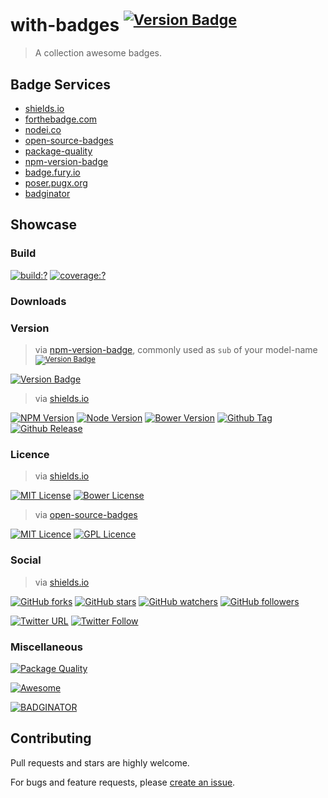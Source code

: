 # with-badges <sup>[![Version Badge](http://versionbadg.es/bubkoo/with-badges.svg)](https://npmjs.org/package/with-badges)</sup>

> A collection awesome badges.

## Badge Services

- [shields.io](http://shields.io/)
- [forthebadge.com](http://forthebadge.com/)
- [nodei.co](https://nodei.co/)
- [open-source-badges](https://github.com/ellerbrock/open-source-badges)
- [package-quality](http://packagequality.com/)
- [npm-version-badge](https://github.com/teelaunch/npm-version-badge)
- [badge.fury.io](https://badge.fury.io/)
- [poser.pugx.org](https://poser.pugx.org/)
- [badginator](https://github.com/defunctzombie/badginator)

## Showcase

### Build

[![build:?](https://img.shields.io/travis/bubkoo/with-badges/master.svg?style=flat-square)](https://travis-ci.org/bubkoo/with-badges)
[![coverage:?](https://img.shields.io/coveralls/bubkoo/with-badges/master.svg?style=flat-square)](https://coveralls.io/github/bubkoo/with-badges)

### Downloads

### Version

> via [npm-version-badge](https://github.com/teelaunch/npm-version-badge), commonly used as `sub` of your model-name<sup>[![Version Badge](http://versionbadg.es/bubkoo/with-badges.svg)](https://npmjs.org/package/with-badges)</sup>
  
[![Version Badge](http://versionbadg.es/bubkoo/with-badges.svg)](https://npmjs.org/package/with-badges)

> via [shields.io](http://shields.io/)

[![NPM Version](https://img.shields.io/npm/v/with-badges.svg?style=flat-square)](https://www.npmjs.com/package/with-badges)
[![Node Version](https://img.shields.io/node/v/with-badges.svg?style=flat-square)](https://www.npmjs.com/package/with-badges)
[![Bower Version](https://img.shields.io/bower/v/with-badges.svg?style=flat-square)](https://bower.io/search/?q=with-badges)
[![Github Tag](https://img.shields.io/github/tag/bubkoo/with-badges.svg?style=flat-square)](https://github.com/bubkoo/with-badges/tags)
[![Github Release](https://img.shields.io/github/release/bubkoo/with-badges.svg?style=flat-square)](https://github.com/bubkoo/with-badges/releases)

### Licence

> via [shields.io](http://shields.io/)
  
[![MIT License](https://img.shields.io/badge/license-MIT_License-green.svg?style=flat-square)](https://github.com/bubkoo/with-badges/blob/master/LICENSE)
[![Bower License](https://img.shields.io/bower/l/with-badges.svg?style=flat-square)](https://bower.io/search/?q=with-badges)

> via [open-source-badges](https://github.com/ellerbrock/open-source-badges)
  
[![MIT Licence](https://badges.frapsoft.com/os/mit/mit.svg?v=103)](https://github.com/bubkoo/with-badges/blob/master/LICENSE)
[![GPL Licence](https://badges.frapsoft.com/os/gpl/gpl.svg?v=103)](https://opensource.org/licenses/GPL-3.0/)  

### Social

> via [shields.io](http://shields.io/)

[![GitHub forks](https://img.shields.io/github/forks/bubkoo/with-badges.svg?style=social&label=Fork&maxAge=2592000?style=flat-square)](https://github.com/bubkoo/with-badges#fork-destination-box)
[![GitHub stars](https://img.shields.io/github/stars/bubkoo/with-badges.svg?style=social&label=Star&maxAge=2592000?style=flat-square)](https://github.com/bubkoo/with-badges/stargazers)
[![GitHub watchers](https://img.shields.io/github/watchers/bubkoo/with-badges.svg?style=social&label=Watch&maxAge=2592000?style=flat-square)](https://github.com/bubkoo/with-badges/watchers)
[![GitHub followers](https://img.shields.io/github/followers/bubkoo.svg?style=social&label=Follow&maxAge=2592000?style=flat-square)](https://github.com/bubkoo?tab=followers)

[![Twitter URL](https://img.shields.io/twitter/url/http/bubkoo.svg?style=social&maxAge=2592000?style=flat-square)](https://twitter.com/bubkoo)
[![Twitter Follow](https://img.shields.io/twitter/follow/bubkoo.svg?style=social&label=Follow&maxAge=2592000?style=flat-square)](https://twitter.com/bubkoo/followers)

### Miscellaneous

[![Package Quality](http://npm.packagequality.com/shield/with-badges.svg)](http://packagequality.com/#?package=with-badges)

[![Awesome](https://camo.githubusercontent.com/13c4e50d88df7178ae1882a203ed57b641674f94/68747470733a2f2f63646e2e7261776769742e636f6d2f73696e647265736f726875732f617765736f6d652f643733303566333864323966656437386661383536353265336136336531353464643865383832392f6d656469612f62616467652e737667)](https://github.com/sindresorhus/awesome)

[![BADGINATOR](https://badginator.herokuapp.com/bubkoo/with-badges.svg)](https://github.com/bubkoo/with-badges)


## Contributing

Pull requests and stars are highly welcome.

For bugs and feature requests, please [create an issue](https://github.com/bubkoo/with-badges/issues/new).


